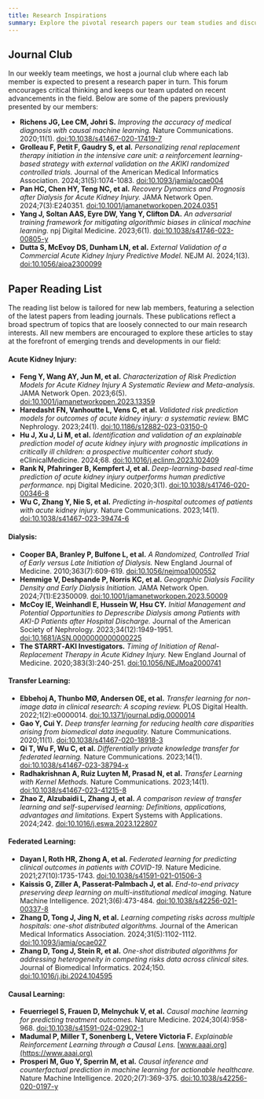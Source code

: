 ```yaml
---
title: Research Inspirations
summary: Explore the pivotal research papers our team studies and discusses in our journal club and reading list.
---
```


## Journal Club

In our weekly team meetings, we host a journal club where each lab member is expected to present a research paper in turn. This forum encourages critical thinking and keeps our team updated on recent advancements in the field. Below are some of the papers previously presented by our members:

- **Richens JG, Lee CM, Johri S.** *Improving the accuracy of medical diagnosis with causal machine learning.* Nature Communications. 2020;11(1). [doi:10.1038/s41467-020-17419-7](https://doi.org/10.1038/s41467-020-17419-7)
- **Grolleau F, Petit F, Gaudry S, et al.** *Personalizing renal replacement therapy initiation in the intensive care unit: a reinforcement learning-based strategy with external validation on the AKIKI randomized controlled trials.* Journal of the American Medical Informatics Association. 2024;31(5):1074-1083. [doi:10.1093/jamia/ocae004](https://doi.org/10.1093/jamia/ocae004)
- **Pan HC, Chen HY, Teng NC, et al.** *Recovery Dynamics and Prognosis after Dialysis for Acute Kidney Injury.* JAMA Network Open. 2024;7(3):E240351. [doi:10.1001/jamanetworkopen.2024.0351](https://doi.org/10.1001/jamanetworkopen.2024.0351)
- **Yang J, Soltan AAS, Eyre DW, Yang Y, Clifton DA.** *An adversarial training framework for mitigating algorithmic biases in clinical machine learning.* npj Digital Medicine. 2023;6(1). [doi:10.1038/s41746-023-00805-y](https://doi.org/10.1038/s41746-023-00805-y)
- **Dutta S, McEvoy DS, Dunham LN, et al.** *External Validation of a Commercial Acute Kidney Injury Predictive Model.* NEJM AI. 2024;1(3). [doi:10.1056/aioa2300099](https://doi.org/10.1056/aioa2300099)
  
## Paper Reading List

The reading list below is tailored for new lab members, featuring a selection of the latest papers from leading journals. These publications reflect a broad spectrum of topics that are loosely connected to our main research interests. All new members are encouraged to explore these articles to stay at the forefront of emerging trends and developments in our field:


#### Acute Kidney Injury:
- **Feng Y, Wang AY, Jun M, et al.** *Characterization of Risk Prediction Models for Acute Kidney Injury A Systematic Review and Meta-analysis.* JAMA Network Open. 2023;6(5). [doi:10.1001/jamanetworkopen.2023.13359](https://doi.org/10.1001/jamanetworkopen.2023.13359)
- **Haredasht FN, Vanhoutte L, Vens C, et al.** *Validated risk prediction models for outcomes of acute kidney injury: a systematic review.* BMC Nephrology. 2023;24(1). [doi:10.1186/s12882-023-03150-0](https://doi.org/10.1186/s12882-023-03150-0)
- **Hu J, Xu J, Li M, et al.** *Identification and validation of an explainable prediction model of acute kidney injury with prognostic implications in critically ill children: a prospective multicenter cohort study.* eClinicalMedicine. 2024;68. [doi:10.1016/j.eclinm.2023.102409](https://doi.org/10.1016/j.eclinm.2023.102409)
- **Rank N, Pfahringer B, Kempfert J, et al.** *Deep-learning-based real-time prediction of acute kidney injury outperforms human predictive performance.* npj Digital Medicine. 2020;3(1). [doi:10.1038/s41746-020-00346-8](https://doi.org/10.1038/s41746-020-00346-8)
- **Wu C, Zhang Y, Nie S, et al.** *Predicting in-hospital outcomes of patients with acute kidney injury.* Nature Communications. 2023;14(1). [doi:10.1038/s41467-023-39474-6](https://doi.org/10.1038/s41467-023-39474-6)

#### Dialysis:

- **Cooper BA, Branley P, Bulfone L, et al.** *A Randomized, Controlled Trial of Early versus Late Initiation of Dialysis.* New England Journal of Medicine. 2010;363(7):609-619. [doi:10.1056/nejmoa1000552](https://doi.org/10.1056/nejmoa1000552)
- **Hemmige V, Deshpande P, Norris KC, et al.** *Geographic Dialysis Facility Density and Early Dialysis Initiation.* JAMA Network Open. 2024;7(1):E2350009. [doi:10.1001/jamanetworkopen.2023.50009](https://doi.org/10.1001/jamanetworkopen.2023.50009)
- **McCoy IE, Weinhandl E, Hussein W, Hsu CY.** *Initial Management and Potential Opportunities to Deprescribe Dialysis among Patients with AKI-D Patients after Hospital Discharge.* Journal of the American Society of Nephrology. 2023;34(12):1949-1951. [doi:10.1681/ASN.0000000000000225](https://doi.org/10.1681/ASN.0000000000000225)
- **The STARRT‐AKI Investigators.** *Timing of Initiation of Renal-Replacement Therapy in Acute Kidney Injury.* New England Journal of Medicine. 2020;383(3):240-251. [doi:10.1056/NEJMoa2000741](https://doi.org/10.1056/NEJMoa2000741)

#### Transfer Learning:

- **Ebbehoj A, Thunbo MØ, Andersen OE, et al.** *Transfer learning for non-image data in clinical research: A scoping review.* PLOS Digital Health. 2022;1(2):e0000014. [doi:10.1371/journal.pdig.0000014](https://doi.org/10.1371/journal.pdig.0000014)
- **Gao Y, Cui Y.** *Deep transfer learning for reducing health care disparities arising from biomedical data inequality.* Nature Communications. 2020;11(1). [doi:10.1038/s41467-020-18918-3](https://doi.org/10.1038/s41467-020-18918-3)
- **Qi T, Wu F, Wu C, et al.** *Differentially private knowledge transfer for federated learning.* Nature Communications. 2023;14(1). [doi:10.1038/s41467-023-38794-x](https://doi.org/10.1038/s41467-023-38794-x)
- **Radhakrishnan A, Ruiz Luyten M, Prasad N, et al.** *Transfer Learning with Kernel Methods.* Nature Communications. 2023;14(1). [doi:10.1038/s41467-023-41215-8](https://doi.org/10.1038/s41467-023-41215-8)
- **Zhao Z, Alzubaidi L, Zhang J, et al.** *A comparison review of transfer learning and self-supervised learning: Definitions, applications, advantages and limitations.* Expert Systems with Applications. 2024;242. [doi:10.1016/j.eswa.2023.122807](https://doi.org/10.1016/j.eswa.2023.122807)

#### Federated Learning:

- **Dayan I, Roth HR, Zhong A, et al.** *Federated learning for predicting clinical outcomes in patients with COVID-19.* Nature Medicine. 2021;27(10):1735-1743. [doi:10.1038/s41591-021-01506-3](https://doi.org/10.1038/s41591-021-01506-3)
- **Kaissis G, Ziller A, Passerat-Palmbach J, et al.** *End-to-end privacy preserving deep learning on multi-institutional medical imaging.* Nature Machine Intelligence. 2021;3(6):473-484. [doi:10.1038/s42256-021-00337-8](https://doi.org/10.1038/s42256-021-00337-8)
- **Zhang D, Tong J, Jing N, et al.** *Learning competing risks across multiple hospitals: one-shot distributed algorithms.* Journal of the American Medical Informatics Association. 2024;31(5):1102-1112. [doi:10.1093/jamia/ocae027](https://doi.org/10.1093/jamia/ocae027)
- **Zhang D, Tong J, Stein R, et al.** *One-shot distributed algorithms for addressing heterogeneity in competing risks data across clinical sites.* Journal of Biomedical Informatics. 2024;150. [doi:10.1016/j.jbi.2024.104595](https://doi.org/10.1016/j.jbi.2024.104595)

#### Causal Learning:

- **Feuerriegel S, Frauen D, Melnychuk V, et al.** *Causal machine learning for predicting treatment outcomes.* Nature Medicine. 2024;30(4):958-968. [doi:10.1038/s41591-024-02902-1](https://doi.org/10.1038/s41591-024-02902-1)
- **Madumal P, Miller T, Sonenberg L, Vetere Victoria F.** *Explainable Reinforcement Learning through a Causal Lens.* [www.aaai.org](https://www.aaai.org)
- **Prosperi M, Guo Y, Sperrin M, et al.** *Causal inference and counterfactual prediction in machine learning for actionable healthcare.* Nature Machine Intelligence. 2020;2(7):369-375. [doi:10.1038/s42256-020-0197-y](https://doi.org/10.1038/s42256-020-0197-y)
